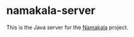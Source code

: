 # namakala-server
This is the Java server for the [Namakala](https://github.com/mnakhjiri/Namakala) project.
